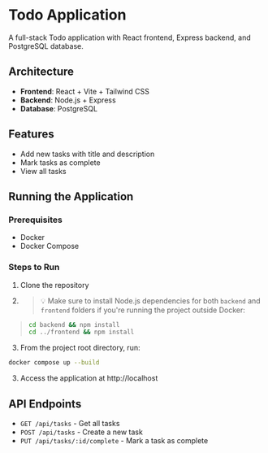 # Todo Application

A full-stack Todo application with React frontend, Express backend, and PostgreSQL database.

## Architecture

- **Frontend**: React + Vite + Tailwind CSS
- **Backend**: Node.js + Express
- **Database**: PostgreSQL

## Features

- Add new tasks with title and description
- Mark tasks as complete
- View all tasks

## Running the Application

### Prerequisites

- Docker
- Docker Compose

### Steps to Run

1. Clone the repository
2. > 💡 Make sure to install Node.js dependencies for both `backend` and `frontend` folders if you're running the project outside Docker:
> 
> ```bash
> cd backend && npm install
> cd ../frontend && npm install
> ```

3. From the project root directory, run:

```bash
docker compose up --build
```

3. Access the application at http://localhost

## API Endpoints

- `GET /api/tasks` - Get all tasks
- `POST /api/tasks` - Create a new task
- `PUT /api/tasks/:id/complete` - Mark a task as complete

